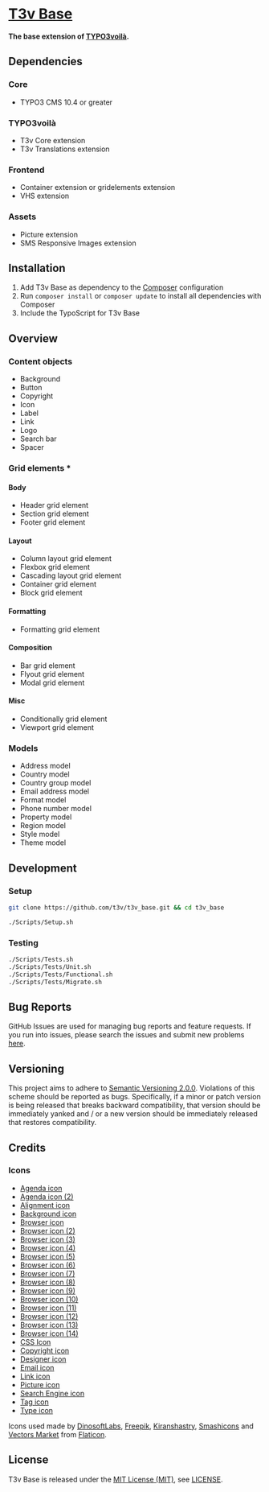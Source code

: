[T3v Base]
==========

**The base extension of [TYPO3voilà].**

Dependencies
------------

### Core

* TYPO3 CMS 10.4 or greater

### TYPO3voilà

* T3v Core extension
* T3v Translations extension

### Frontend

* Container extension or gridelements extension
* VHS extension

### Assets

* Picture extension
* SMS Responsive Images extension

Installation
------------

1. Add T3v Base as dependency to the [Composer] configuration
2. Run `composer install` or `composer update` to install all dependencies with Composer
3. Include the TypoScript for T3v Base

Overview
--------

### Content objects

* Background
* Button
* Copyright
* Icon
* Label
* Link
* Logo
* Search bar
* Spacer

### Grid elements *

#### Body

* Header grid element
* Section grid element
* Footer grid element

#### Layout

* Column layout grid element
* Flexbox grid element
* Cascading layout grid element
* Container grid element
* Block grid element

#### Formatting

* Formatting grid element

#### Composition

* Bar grid element
* Flyout grid element
* Modal grid element

#### Misc

* Conditionally grid element
* Viewport grid element

### Models

* Address model
* Country model
* Country group model
* Email address model
* Format model
* Phone number model
* Property model
* Region model
* Style model
* Theme model

Development
-----------

### Setup

```sh
git clone https://github.com/t3v/t3v_base.git && cd t3v_base

./Scripts/Setup.sh
```

### Testing

```sh
./Scripts/Tests.sh
./Scripts/Tests/Unit.sh
./Scripts/Tests/Functional.sh
./Scripts/Tests/Migrate.sh
```

Bug Reports
-----------

GitHub Issues are used for managing bug reports and feature requests. If you run into issues, please search the issues and submit new
problems [here].

Versioning
----------

This project aims to adhere to [Semantic Versioning 2.0.0]. Violations of this scheme should be reported as bugs. Specifically, if a minor
or patch version is being released that breaks backward compatibility, that version should be immediately yanked and / or a new version
should be immediately released that restores compatibility.

Credits
-------

### Icons

* [Agenda icon]
* [Agenda icon (2)]
* [Alignment icon]
* [Background icon]
* [Browser icon]
* [Browser icon (2)]
* [Browser icon (3)]
* [Browser icon (4)]
* [Browser icon (5)]
* [Browser icon (6)]
* [Browser icon (7)]
* [Browser icon (8)]
* [Browser icon (9)]
* [Browser icon (10)]
* [Browser icon (11)]
* [Browser icon (12)]
* [Browser icon (13)]
* [Browser icon (14)]
* [CSS Icon]
* [Copyright icon]
* [Designer icon]
* [Email icon]
* [Link icon]
* [Picture icon]
* [Search Engine icon]
* [Tag icon]
* [Type icon]

Icons used made by [DinosoftLabs], [Freepik], [Kiranshastry], [Smashicons] and [Vectors Market] from [Flaticon].

License
-------

T3v Base is released under the [MIT License (MIT)], see [LICENSE].

[Acceptance testing TYPO3]: https://wiki.typo3.org/Acceptance_testing "Acceptance testing TYPO3"
[Agenda icon (2)]: https://www.flaticon.com/free-icon/agenda_599169 "Agenda icon"
[Agenda icon]: https://www.flaticon.com/free-icon/agenda_432698 "Agenda icon"
[Alignment icon]: https://www.flaticon.com/free-icon/alignment_140879 "Alignment icon"
[Automated testing TYPO3]: https://wiki.typo3.org/Automated_testing "Automated testing TYPO3"
[Background icon]: https://www.flaticon.com/free-icon/background_186236 "Background icon"
[Browser icon (10)]: https://www.flaticon.com/free-icon/browser_140878 "Browser icon"
[Browser icon (11)]: https://www.flaticon.com/free-icon/browser_140802 "Browser icon"
[Browser icon (12)]: https://www.flaticon.com/free-icon/browser_140803 "Browser icon"
[Browser icon (13)]: https://www.flaticon.com/free-icon/browser_140798 "Browser icon"
[Browser icon (14)]: https://www.flaticon.com/free-icon/browser_140836 "Browser icon"
[Browser icon (2)]: https://www.flaticon.com/free-icon/browser_140796 "Browser icon"
[Browser icon (3)]: https://www.flaticon.com/free-icon/browser_140797 "Browser icon"
[Browser icon (4)]: https://www.flaticon.com/free-icon/browser_140793 "Browser icon"
[Browser icon (5)]: https://www.flaticon.com/free-icon/browser_140803 "Browser icon"
[Browser icon (6)]: https://www.flaticon.com/free-icon/browser_140832 "Browser icon"
[Browser icon (7)]: https://www.flaticon.com/free-icon/browser_140792 "Browser icon"
[Browser icon (8)]: https://www.flaticon.com/free-icon/browser_140842 "Browser icon"
[Browser icon (9)]: https://www.flaticon.com/free-icon/browser_140843 "Browser icon"
[Browser icon]: https://www.flaticon.com/free-icon/browser_140840 "Browser icon"
[CSS Icon]: https://www.flaticon.com/free-icon/css_1073663 "CSS Icon"
[Composer]: https://getcomposer.org "Dependency Manager for PHP"
[Copyright icon]: https://www.flaticon.com/free-icon/copyright_594862 "Copyright icon"
[Designer icon]: https://www.flaticon.com/free-icon/designer_2490457 "Designer icon"
[DinosoftLabs]: https://www.flaticon.com/authors/dinosoftlabs "DinosoftLabs at Flaticon"
[Email icon]: https://www.flaticon.com/free-icon/email_321817 "Email icon"
[Flaticon]: https://www.flaticon.com "Flaticon"
[Freepik]: https://www.flaticon.com/authors/freepik "Freepik  at Flaticon"
[Functional testing TYPO3]: https://wiki.typo3.org/Functional_testing "Functional testing TYPO3"
[Kiranshastry]: https://www.flaticon.com/authors/kiranshastry "Kiranshastry at Flaticon"
[LICENSE]: https://raw.githubusercontent.com/t3v/t3v_base/master/LICENSE "License"
[Link icon]: https://www.flaticon.com/free-icon/link_321834 "Link icon"
[MIT License (MIT)]: http://opensource.org/licenses/MIT "The MIT License (MIT)"
[Picture icon]: https://www.flaticon.com/free-icon/picture_714820 "Picture icon"
[Search Engine icon]: https://www.flaticon.com/free-icon/search-engine_140789 "Search Engine icon"
[Semantic Versioning 2.0.0]: http://semver.org "Semantic Versioning 2.0.0"
[Smashicons]: https://www.flaticon.com/authors/smashicons "Smashicons at Flaticon"
[T3v Base]: https://t3v.github.io/t3v_base/ "The base extension of TYPO3voilà."
[TYPO3voilà]: https://github.com/t3v "“UH LÁLÁ, TYPO3!”"
[Tag icon]: https://www.flaticon.com/free-icon/tag_757916 "Tag icon"
[Type icon]: https://www.flaticon.com/free-icon/type_3230756 "Type icon"
[Unit Testing TYPO3]: https://wiki.typo3.org/Unit_Testing_TYPO3 "Unit testing TYPO3"
[Vectors Market]: https://www.flaticon.com/authors/vectors-market "Vectors Market at Flaticon"
[here]: https://github.com/t3v/t3v_base/issues "GitHub Issue Tracker"
